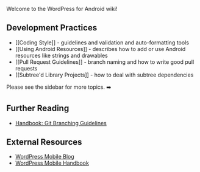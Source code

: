 Welcome to the WordPress for Android wiki!

## Development Practices

- [[Coding Style]] - guidelines and validation and auto-formatting tools
- [[Using Android Resources]] - describes how to add or use Android resources like strings and drawables
- [[Pull Request Guidelines]] - branch naming and how to write good pull requests
- [[Subtree'd Library Projects]] - how to deal with subtree dependencies

Please see the sidebar for more topics. ➡️

## Further Reading

- [Handbook: Git Branching Guidelines](https://make.wordpress.org/mobile/handbook/general-guides/git-branching/)

## External Resources 

- [WordPress Mobile Blog](http://make.wordpress.org/mobile)
- [WordPress Mobile Handbook](http://make.wordpress.org/mobile/handbook/)